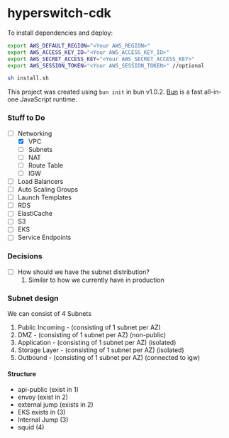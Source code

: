 # hyperswitch-cdk

To install dependencies and deploy:

```bash
export AWS_DEFAULT_REGION="<Your AWS_REGION>"
export AWS_ACCESS_KEY_ID="<Your AWS_ACCESS_KEY_ID>"
export AWS_SECRET_ACCESS_KEY="<Your AWS_SECRET_ACCESS_KEY>"
export AWS_SESSION_TOKEN="<Your AWS_SESSION_TOKEN>" //optional

sh install.sh
```

This project was created using `bun init` in bun v1.0.2. [Bun](https://bun.sh) is a fast all-in-one JavaScript runtime.

### Stuff to Do

- [ ] Networking
  - [x] VPC
  - [ ] Subnets
  - [ ] NAT
  - [ ] Route Table
  - [ ] IGW
- [ ] Load Balancers
- [ ] Auto Scaling Groups
- [ ] Launch Templates
- [ ] RDS
- [ ] ElastiCache
- [ ] S3
- [ ] EKS
- [ ] Service Endpoints

### Decisions

- [ ] How should we have the subnet distribution?
  1. Similar to how we currently have in production

### Subnet design

We can consist of 4 Subnets

1. Public Incoming - (consisting of 1 subnet per AZ)
2. DMZ - (consisting of 1 subnet per AZ) (non-public)
3. Application - (consisting of 1 subnet per AZ) (isolated)
4. Storage Layer - (consisting of 1 subnet per AZ) (isolated)
5. Outbound - (consisting of 1 subnet per AZ) (connected to igw)

#### Structure

- api-public (exist in 1)
- envoy (exist in 2)
- external jump (exists in 2)
- EKS exists in (3)
- Internal Jump (3)
- squid (4)
